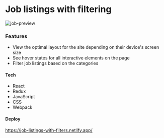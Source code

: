 # Job listings with filtering
![job-preview](https://user-images.githubusercontent.com/89705439/202980809-00a69c61-bf94-4fad-8b70-d4b8395ea1aa.jpg)

### Features

- View the optimal layout for the site depending on their device's screen size
- See hover states for all interactive elements on the page
- Filter job listings based on the categories

#### Tech

- React
- Redux
- JavaScript
- CSS
- Webpack

#### Deploy

https://job-listings-with-filters.netlify.app/